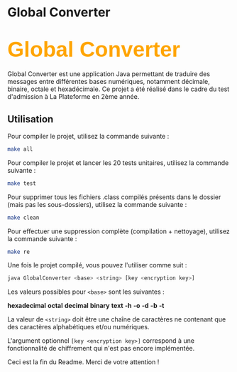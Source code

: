 # Global Converter

<h1>
  <span style="font-size: 48px; font-family: 'Arial Black', sans-serif; color: orange;">
    Global Converter
  </span>
</h1>

Global Converter est une application Java permettant de traduire des messages entre différentes bases numériques, notamment décimale, binaire, octale et hexadécimale. Ce projet a été réalisé dans le cadre du test d'admission à La Plateforme en 2ème année.

## Utilisation

Pour compiler le projet, utilisez la commande suivante :

```bash
make all
```

Pour compiler le projet et lancer les 20 tests unitaires, utilisez la commande suivante :

```bash
make test
```

Pour supprimer tous les fichiers .class compilés présents dans le dossier (mais pas les sous-dossiers), utilisez la commande suivante :

```bash
make clean
```

Pour effectuer une suppression complète (compilation + nettoyage), utilisez la commande suivante :

```bash
make re
```

Une fois le projet compilé, vous pouvez l'utiliser comme suit :

```bash
java GlobalConverter <base> <string> [key <encryption key>]
```

Les valeurs possibles pour `<base>` sont les suivantes :

**hexadecimal**
**octal**
**decimal**
**binary**
**text**
**-h**
**-o**
**-d**
**-b**
**-t**

La valeur de `<string>` doit être une chaîne de caractères ne contenant que des caractères alphabétiques et/ou numériques.

L'argument optionnel `[key <encryption key>]` correspond à une fonctionnalité de chiffrement qui n'est pas encore implémentée.

Ceci est la fin du Readme. Merci de votre attention !
